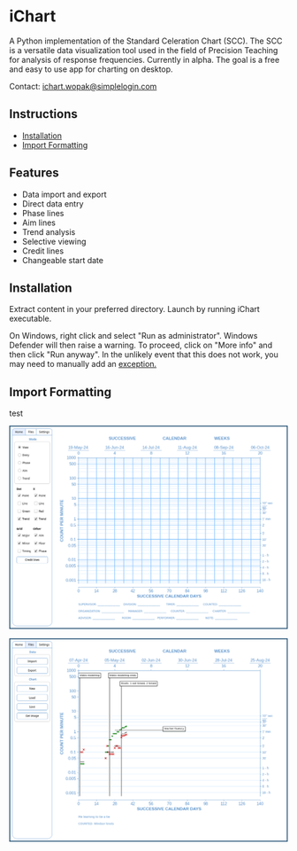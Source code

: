 # iChart

A Python implementation of the Standard Celeration Chart (SCC). The SCC is a versatile data visualization tool used in the field of Precision Teaching for analysis of response frequencies. Currently in alpha. The goal is a free and easy to use app for charting on desktop.

Contact: ichart.wopak@simplelogin.com<br>

## Instructions
- [Installation](#installation)
- [Import Formatting](#import-formatting)

## Features
- Data import and export
- Direct data entry
- Phase lines
- Aim lines
- Trend analysis
- Selective viewing
- Credit lines
- Changeable start date

## Installation

Extract content in your preferred directory. Launch by running iChart executable.

On Windows, right click and select "Run as administrator". Windows Defender will then raise a warning. To proceed, click on "More info" and then click "Run anyway". In the unlikely event that this does not work, you may need to manually add an [exception.](https://support.microsoft.com/en-us/windows/add-an-exclusion-to-windows-security-811816c0-4dfd-af4a-47e4-c301afe13b26#:~:text=Go%20to%20Start%20%3E%20Settings%20%3E%20Update,%2C%20file%20types%2C%20or%20process)

## Import Formatting

test


![Default Chart](Images/default_chart.png)

![Example Chart](Images/example_chart.png)

